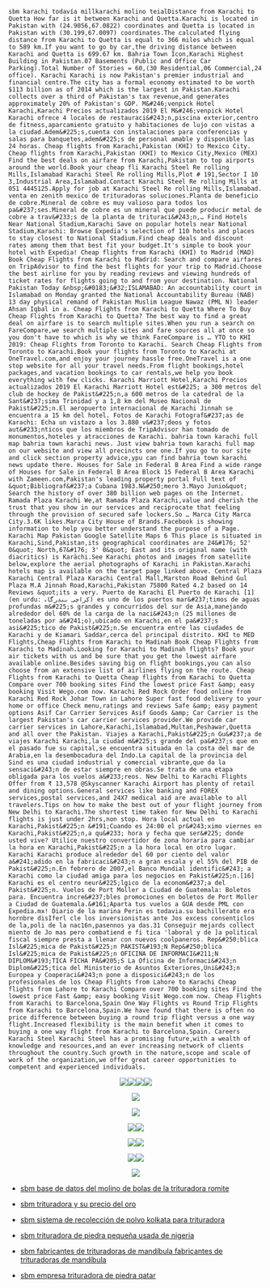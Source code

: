 
```
sbm karachi todavía millkarachi molino teialDistance from Karachi to Quetta How far is it between Karachi and Quetta.Karachi is located in Pakistan with (24.9056,67.0822) coordinates and Quetta is located in Pakistan with (30.199,67.0097) coordinates.The calculated flying distance from Karachi to Quetta is equal to 366 miles which is equal to 589 km.If you want to go by car,the driving distance between Karachi and Quetta is 699.67 km. Bahria Town Icon,Karachi Highest Building in Pakistan.07 Basements (Public and Office Car Parking).Total Number of Stories = 60,(30 Residential,06 Commercial,24 office). Karachi Karachi is now Pakistan's premier industrial and financial centre.The city has a formal economy estimated to be worth $113 billion as of 2014 which is the largest in Pakistan.Karachi collects over a third of Pakistan's tax revenue,and generates approximately 20% of Pakistan's GDP. M&#246;venpick Hotel Karachi,Karachi Precios actualizados 2019 El M&#246;venpick Hotel Karachi ofrece 4 locales de restauraci&#243;n,piscina exterior,centro de fitness,aparcamiento gratuito y habitaciones de lujo con vistas a la ciudad.Adem&#225;s,cuenta con instalaciones para conferencias y salas para banquetes,adem&#225;s de personal amable y disponible las 24 horas. Cheap flights from Karachi,Pakistan (KHI) to Mexico City. Cheap flights from Karachi,Pakistan (KHI) to Mexico City,Mexico (MEX) Find the best deals on airfare from Karachi,Pakistan to top airports around the world.Book your cheap fli Karachi Steel Re rolling Mills,Islamabad Karachi Steel Re rolling Mills,Plot # 191,Sector I 10 3,Industrial Area,Islamabad.Contact Karachi Steel Re rolling Mills at 051 4445125.Apply for job at Karachi Steel Re rolling Mills,Islamabad. venta en zenith mexico de trituradoras soluciones.Planta de beneficio de cobre.Mineral de cobre es muy valioso para todos los pa&#237;ses.Mineral de cobre es un mineral que puede producir metal de cobre a trav&#233;s de la planta de trituraci&#243;n,… Find Hotels Near National Stadium,Karachi Save on popular hotels near National Stadium,Karachi: Browse Expedia's selection of 110 hotels and places to stay closest to National Stadium.Find cheap deals and discount rates among them that best fit your budget.It's simple to book your hotel with Expedia! Cheap flights from Karachi (KHI) to Madrid (MAD) Book Cheap Flights from Karachi to Madrid: Search and compare airfares on TripAdvisor to find the best flights for your trip to Madrid.Choose the best airline for you by reading reviews and viewing hundreds of ticket rates for flights going to and from your destination. National Pakistan Today &nbsp;&#0183;&#32;ISLAMABAD: An accountability court in Islamabad on Monday granted the National Accountability Bureau (NAB) 13 day physical remand of Pakistan Muslim League Nawaz (PML N) leader Ahsan Iqbal in a. Cheap Flights from Karachi to Quetta Where To Buy Cheap Flights from Karachi to Quetta? The best way to find a great deal on airfare is to search multiple sites.When you run a search on FareCompare,we search multiple sites and fare sources all at once so you don't have to which is why we think FareCompare is … YTO to KHI 2019: Cheap Flights from Toronto to Karachi. Search Cheap Flights from Toronto to Karachi.Book your flights from Toronto to Karachi at OneTravel.com,and enjoy your journey hassle free.OneTravel is a one stop website for all your travel needs.From flight bookings,hotel packages,and vacation bookings to car rentals,we help you book everything with few clicks. Karachi Marriott Hotel,Karachi Precios actualizados 2019 El Karachi Marriott Hotel est&#225; a 300 metros del club de hockey de Pakist&#225;n,a 600 metros de la catedral de la Sant&#237;sima Trinidad y a 1,8 km del Museo Nacional de Pakist&#225;n.El aeropuerto internacional de Karachi Jinnah se encuentra a 15 km del hotel. Fotos de Karachi Fotograf&#237;as de Karachi: Echa un vistazo a los 3.880 v&#237;deos y fotos aut&#233;nticos que los miembros de TripAdvisor han tomado de monumentos,hoteles y atracciones de Karachi. bahria town karachi full map bahria town karachi news. Just view bahria town karachi full map on our website and view all precincts one one.If you go to our site and click section property advice,ypu can find bahria town karachi news update there. Houses for Sale in Federal B Area Find a wide range of Houses for Sale in Federal B Area Block 15 Federal B Area Karachi with Zameen.com,Pakistan's leading property portal Full text of &quot;Bibliograf&#237;a Cubana 1983.N&#250;mero 3.Mayo Junio&quot; Search the history of over 380 billion web pages on the Internet. Ramada Plaza Karachi We,at Ramada Plaza Karachi,value and cherish the trust that you show in our services and reciprocate that feeling through the provision of secured safe lockers.So … Marca City Marca City.3.6K likes.Marca City House of Brands.Facebook is showing information to help you better understand the purpose of a Page. Karachi Map Pakistan Google Satellite Maps 6 This place is situated in Karachi,Sind,Pakistan,its geographical coordinates are 24&#176; 52' 0&quot; North,67&#176; 3' 0&quot; East and its original name (with diacritics) is Karāchi.See Karachi photos and images from satellite below,explore the aerial photographs of Karachi in Pakistan.Karachi hotels map is available on the target page linked above. Central Plaza Karachi Central Plaza Karachi Central Mall,Marston Road Behind Gul Plaza M.A Jinnah Road,Karachi,Pakistan 75800 Rated 4.2 based on 14 Reviews &quot;its a very. Puerto de Karachi El Puerto de Karachi [1] (en urdu: کراچی بندرگاہ) es uno de los puertos mar&#237;timos de aguas profundas m&#225;s grandes y concurridos del sur de Asia,manejando alrededor del 60% de la carga de la naci&#243;n (25 millones de toneladas por a&#241;o),ubicado en Karachi,en el pa&#237;s asi&#225;tico de Pakist&#225;n.Se encuentra entre las ciudades de Karachi y de Kiamari Saddar,cerca del principal distrito. KHI to MED Flights,Cheap Flights from Karachi to Madinah Book Cheap Flights from Karachi to Madinah.Looking for Karachi to Madinah flights? Book your air tickets with us and be sure that you get the lowest airfare available online.Besides saving big on flight bookings,you can also choose from an extensive list of airlines flying on the route. Cheap Flights from Karachi to Quetta Cheap flights from Karachi to Quetta Compare over 700 booking sites Find the lowest price Fast &amp; easy booking Visit Wego.com now. Karachi Red Rock Order food online from Karachi Red Rock Johar Town in Lahore Super fast food delivery to your home or office Check menu,ratings and reviews Safe &amp; easy payment options Asif Car Carrier Services Asif Goods &amp; Car Carrier is the largest Pakistan's car carrier services provider.We provide car carrier services in Lahore,Karachi,Islamabad,Multan,Peshawar,Quetta and all over the Pakistan. Viajes a Karachi,Pakist&#225;n Gu&#237;a de viajes Karachi Karachi,la ciudad m&#225;s grande del pa&#237;s que en el pasado fue su capital,se encuentra situada en la costa del mar de Arabia,en la desembocadura del Indo.La capital de la provincia del Sind es una ciudad industrial y comercial vibrante,que da la sensaci&#243;n de estar siempre en obras.Se trata de una etapa obligada para los vuelos a&#233;reos. New Delhi to Karachi Flights Offer from ₹ 13,578 @Skyscanner Karachi Airport has plenty of retail and dining options.General services like banking and FOREX services,postal services,and 24X7 medical aid are available to all travelers.Tips on how to make the best out of your flight journey from New Delhi to Karachi.The shortest time taken for New Delhi to Karachi flights is just under 2hrs,non stop. Hora local actual en Karachi,Pakist&#225;n &#191;Cuando es 24:00 el pr&#243;ximo viernes en Karachi,Pakist&#225;n,a qu&#233; hora y fecha que ser&#225; donde usted vive? Utilice nuestro convertidor de zona horaria para cambiar la hora en Karachi,Pakist&#225;n a la hora local en otro lugar. Karachi Karachi produce alrededor del 60 por ciento del valor a&#241;adido en la fabricaci&#243;n a gran escala y el 55% del PIB de Pakist&#225;n.En febrero de 2007,el Banco Mundial identific&#243; a Karachi como la ciudad amiga para los negocios en Pakist&#225;n.[16] Karachi es el centro neur&#225;lgico de la econom&#237;a del Pakist&#225;n. Vuelos de Port Moller a Ciudad de Guatemala: Boletos para. Encuentra incre&#237;bles promociones en boletos de Port Moller a Ciudad de Guatemala.&#161;Aparta tus vuelos a GUA desde PML con Expedia.mx! Diario de la marina Perin es todavia.su bachillerato era hornbre disIferl cle los inversionistas ante Jos excess consenticlos de la,poli de la nac16n,pasennos ya das.31 Conseguir mejards collect miento de Jo mas pero combatiend e fi tica 'laboral y de ]a political fiscal siempre presta a llenar con nuevos coolpaneros. Rep&#250;blica Isl&#225;mica de Pakist&#225;n PAKIST&#193;N Rep&#250;blica Isl&#225;mica de Pakist&#225;n OFICINA DE INFORMACI&#211;N DIPLOM&#193;TICA FICHA PA&#205;S La Oficina de Informaci&#243;n Diplom&#225;tica del Ministerio de Asuntos Exteriores,Uni&#243;n Europea y Cooperaci&#243;n pone a disposici&#243;n de los profesionales de los Cheap Flights from Lahore to Karachi Cheap flights from Lahore to Karachi Compare over 700 booking sites Find the lowest price Fast &amp; easy booking Visit Wego.com now. Cheap Flights from Karachi to Barcelona,Spain One Way Flights vs Round Trip Flights from Karachi to Barcelona,Spain.We have found that there is often no price difference between buying a round trip flight versus a one way flight.Increased flexibility is the main benefit when it comes to buying a one way flight from Karachi to Barcelona,Spain. Careers Karachi Steel Karachi Steel has a promising future,with a wealth of knowledge and resources,and an ever increasing network of clients throughout the country.Such growth in the nature,scope and scale of work of the organization,we offer great career opportunities to competent and experienced individuals. 
```

<div align="center">

<a href="https://es-mill.shibang-china.com/github&k=sbm+karachi+todav%C3%ADa+millkarachi+molino+teial"><img src="https://static.shibang-china.com/es/mill/index.jpg"></a><a href="https://es-mill.shibang-china.com/materials.htmlgithub&k=sbm+karachi+todav%C3%ADa+millkarachi+molino+teial"><img src="https://static.shibang-china.com/es/mill/materials.jpg"></a><a href="https://es-mill.shibang-china.com/about.htmlgithub&k=sbm+karachi+todav%C3%ADa+millkarachi+molino+teial"><img src="https://static.shibang-china.com/es/mill/about.jpg"></a><a href="https://es-mill.shibang-china.com/contact.htmlgithub&k=sbm+karachi+todav%C3%ADa+millkarachi+molino+teial"><img src="https://static.shibang-china.com/es/mill/contact.jpg"></a>

<a href="https://es-mill.shibang-china.com/github&k=sbm+karachi+todav%C3%ADa+millkarachi+molino+teial"><img src="https://static.shibang-china.com/es/mill/banner.jpg"></a>

<a href="https://swt.shibang-china.com/github&k=sbm+karachi+todav%C3%ADa+millkarachi+molino+teial"><img src="https://static.shibang-china.com/es/mill/chat.jpg"></a>

<a href="https://es-mill.shibang-china.com/products/vertical-roller-mill.htmlgithub&k=sbm+karachi+todav%C3%ADa+millkarachi+molino+teial"><img src="https://static.shibang-china.com/es/mill/vertical.jpg"></a><a href="https://es-mill.shibang-china.com/products/raymond-mill.htmlgithub&k=sbm+karachi+todav%C3%ADa+millkarachi+molino+teial"><img src="https://static.shibang-china.com/es/mill/raymond.jpg"></a>

<a href="https://es-mill.shibang-china.com/products/ultrafine-grinding-mill.htmlgithub&k=sbm+karachi+todav%C3%ADa+millkarachi+molino+teial"><img src="https://static.shibang-china.com/es/mill/ultrafine.jpg"></a><a href="https://es-mill.shibang-china.com/products/trapezium-grinding-mill.htmlgithub&k=sbm+karachi+todav%C3%ADa+millkarachi+molino+teial"><img src="https://static.shibang-china.com/es/mill/trapezium.jpg"></a>

<a href="https://es-mill.shibang-china.com/products/ball-mill.htmlgithub&k=sbm+karachi+todav%C3%ADa+millkarachi+molino+teial"><img src="https://static.shibang-china.com/es/mill/ball.jpg"></a><a href="https://es-mill.shibang-china.com/products/hammer-mill.htmlgithub&k=sbm+karachi+todav%C3%ADa+millkarachi+molino+teial"><img src="https://static.shibang-china.com/es/mill/hammer.jpg"></a>

<a href="https://swt.shibang-china.com/github&k=sbm+karachi+todav%C3%ADa+millkarachi+molino+teial"><img src="https://static.shibang-china.com/es/mill/case.jpg"></a>

</div>


* [sbm base de datos del molino de bolas de la trituradora romite](sbm%20base%20de%20datos%20del%20molino%20de%20bolas%20de%20la%20trituradora%20romite.md)

* [sbm trituradora y su precio del oro](sbm%20trituradora%20y%20su%20precio%20del%20oro.md)

* [sbm sistema de recolección de polvo kolkata para trituradora](sbm%20sistema%20de%20recolecci%C3%B3n%20de%20polvo%20kolkata%20para%20trituradora.md)

* [sbm trituradora de piedra pequeña usada de nigeria](sbm%20trituradora%20de%20piedra%20peque%C3%B1a%20usada%20de%20nigeria.md)

* [sbm fabricantes de trituradoras de mandíbula fabricantes de trituradoras de mandíbula](sbm%20fabricantes%20de%20trituradoras%20de%20mand%C3%ADbula%20fabricantes%20de%20trituradoras%20de%20mand%C3%ADbula.md)

* [sbm empresa trituradora de piedra qatar](sbm%20empresa%20trituradora%20de%20piedra%20qatar.md)
